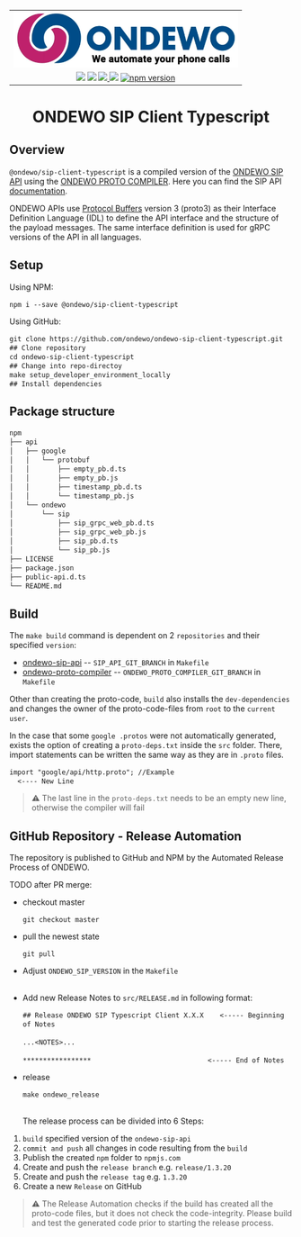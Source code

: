 <div align="center">
  <table>
    <tr>
      <td>
        <a href="https://ondewo.com/en/products/natural-language-understanding/">
            <img width="400px" src="https://raw.githubusercontent.com/ondewo/ondewo-logos/master/ondewo_we_automate_your_phone_calls.png"/>
        </a>
      </td>
    </tr>
    <tr>
       <td align="center">
          <a href="https://www.linkedin.com/company/ondewo "><img width="40px" src="https://cdn-icons-png.flaticon.com/512/3536/3536505.png"></a>
          <a href="https://www.facebook.com/ondewo"><img width="40px" src="https://cdn-icons-png.flaticon.com/512/733/733547.png"></a>
          <a href="https://twitter.com/ondewo"><img width="40px" src="https://cdn-icons-png.flaticon.com/512/733/733579.png"> </a>
          <a href="https://www.instagram.com/ondewo.ai/"><img width="40px" src="https://cdn-icons-png.flaticon.com/512/174/174855.png"></a>
          <a href="https://badge.fury.io/js/%40ondewo%2Fsip-client-typescript"><img src="https://badge.fury.io/js/%40ondewo%2Fsip-client-typescript.svg" alt="npm version" height="32"></a>
       </td>
    </tr>
  </table>
  <h1 align="center">
    ONDEWO SIP Client Typescript
  </h1>
</div>

## Overview

`@ondewo/sip-client-typescript` is a compiled version of the [ONDEWO SIP API](https://github.com/ondewo/ondewo-sip-api) using the [ONDEWO PROTO COMPILER](https://github.com/ondewo/ondewo-proto-compiler). Here you can find the SIP API [documentation](https://ondewo.github.io).

ONDEWO APIs use [Protocol Buffers](https://github.com/google/protobuf) version 3 (proto3) as their Interface Definition Language (IDL) to define the API interface and the structure of the payload messages. The same interface definition is used for gRPC versions of the API in all languages.

## Setup

Using NPM:

```shell
npm i --save @ondewo/sip-client-typescript
```

Using GitHub:

```shell
git clone https://github.com/ondewo/ondewo-sip-client-typescript.git ## Clone repository
cd ondewo-sip-client-typescript                                      ## Change into repo-directoy
make setup_developer_environment_locally                             ## Install dependencies
```

## Package structure

```
npm
├── api
│   ├── google
│   │   └── protobuf
│   │       ├── empty_pb.d.ts
│   │       ├── empty_pb.js
│   │       ├── timestamp_pb.d.ts
│   │       └── timestamp_pb.js
│   └── ondewo
│       └── sip
│           ├── sip_grpc_web_pb.d.ts
│           ├── sip_grpc_web_pb.js
│           ├── sip_pb.d.ts
│           └── sip_pb.js
├── LICENSE
├── package.json
├── public-api.d.ts
└── README.md
```

[comment]: <> (START OF GITHUB README)

## Build

The `make build` command is dependent on 2 `repositories` and their specified `version`:

- [ondewo-sip-api](https://github.com/ondewo/ondewo-sip-api) -- `SIP_API_GIT_BRANCH` in `Makefile`
- [ondewo-proto-compiler](https://github.com/ondewo/ondewo-proto-compiler) -- `ONDEWO_PROTO_COMPILER_GIT_BRANCH` in `Makefile`

Other than creating the proto-code, `build` also installs the `dev-dependencies` and changes the owner of the proto-code-files from `root` to the `current user`.

In the case that some `google .protos` were not automatically generated, exists the option of creating a `proto-deps.txt` inside the `src` folder. There, import statements can be written the same way as they are in `.proto` files.

```
import "google/api/http.proto"; //Example
  <---- New Line
```

> :warning: The last line in the `proto-deps.txt` needs to be an empty new line, otherwise the compiler will fail

## GitHub Repository - Release Automation

The repository is published to GitHub and NPM by the Automated Release Process of ONDEWO.

TODO after PR merge:

- checkout master
  ```shell
  git checkout master
  ```
- pull the newest state
  ```shell
  git pull
  ```
- Adjust `ONDEWO_SIP_VERSION` in the `Makefile` <br><br>
- Add new Release Notes to `src/RELEASE.md` in following format:

  ```
  ## Release ONDEWO SIP Typescript Client X.X.X    <----- Beginning of Notes

  ...<NOTES>...

  *****************                             <----- End of Notes
  ```

- release
  ```shell
  make ondewo_release
  ```
  <br>
  The release process can be divided into 6 Steps:

1. `build` specified version of the `ondewo-sip-api`
2. `commit and push` all changes in code resulting from the `build`
3. Publish the created `npm` folder to `npmjs.com`
4. Create and push the `release branch` e.g. `release/1.3.20`
5. Create and push the `release tag` e.g. `1.3.20`
6. Create a new `Release` on GitHub

> :warning: The Release Automation checks if the build has created all the proto-code files, but it does not check the code-integrity. Please build and test the generated code prior to starting the release process.

[comment]: <> (END OF GITHUB README)

